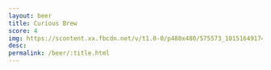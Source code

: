 ```yaml
---
layout: beer
title: Curious Brew
score: 4
img: https://scontent.xx.fbcdn.net/v/t1.0-0/p480x480/575573_10151649174188745_1546947418_n.jpg?oh=eaafe34c7d8354f6e6461521ece07cc7&oe=58CDD1C5
desc: 
permalink: /beer/:title.html
---
```

